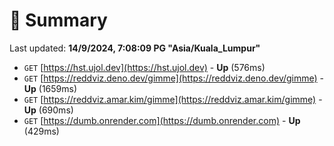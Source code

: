 # 📖 Summary
Last updated: **14/9/2024, 7:08:09 PG "Asia/Kuala_Lumpur"**

- `GET` [https://hst.ujol.dev](https://hst.ujol.dev) - **Up** (576ms)
- `GET` [https://reddviz.deno.dev/gimme](https://reddviz.deno.dev/gimme) - **Up** (1659ms)
- `GET` [https://reddviz.amar.kim/gimme](https://reddviz.amar.kim/gimme) - **Up** (690ms)
- `GET` [https://dumb.onrender.com](https://dumb.onrender.com) - **Up** (429ms)
